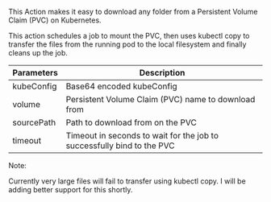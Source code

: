 This Action makes it easy to download any folder from a Persistent Volume Claim (PVC) on Kubernetes.

This action schedules a job to mount the PVC, then uses kubectl copy to transfer the files from the running pod to the local filesystem and finally cleans up the job.


| Parameters  | Description |
| ------------- | ------------- |
| kubeConfig  | Base64 encoded kubeConfig  |
| volume  | Persistent Volume Claim (PVC) name to download from  |
| sourcePath | Path to download from on the PVC |
| timeout | Timeout in seconds to wait for the job to successfully bind to the PVC |

Note:

Currently very large files will fail to transfer using kubectl copy. I will be adding better support for this shortly.
